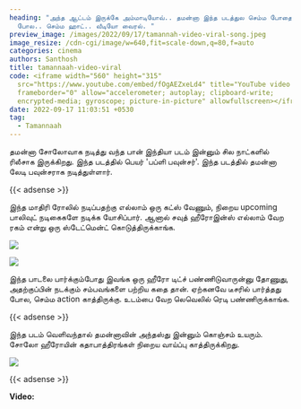 ```yaml
---
heading: "அந்த ஆட்டம் இருக்கே அம்மாடியோவ்.. தமன்னா இந்த படத்துல செம்ம போதை கை
  போல.. செம்ம ஹாட்.. வீடியோ வைரல். "
preview_image: /images/2022/09/17/tamannah-video-viral-song.jpeg
image_resize: /cdn-cgi/image/w=640,fit=scale-down,q=80,f=auto
categories: cinema
authors: Santhosh
title: tamannaah-video-viral
code: <iframe width="560" height="315"
  src="https://www.youtube.com/embed/fOgAEZxeLd4" title="YouTube video player"
  frameborder="0" allow="accelerometer; autoplay; clipboard-write;
  encrypted-media; gyroscope; picture-in-picture" allowfullscreen></iframe>
date: 2022-09-17 11:03:51 +0530
tag:
  - Tamannaah
---
```

தமன்னா சோலோவாக நடித்து வந்த பான் இந்தியா படம் இன்னும் சில நாட்களில் ரிலீசாக இருக்கிறது. இந்த படத்தில் பெயர் 'பப்ளி பவுன்சர்'. இந்த படத்தில் தமன்னா லேடி பவுன்சராக நடித்துள்ளார்.

{{< adsense >}}

இந்த மாதிரி ரோலில் நடிப்பதற்கு எல்லாம் ஒரு கட்ஸ் வேணும், நிறைய upcoming பாலிவுட் நடிகைகளே நடிக்க யோசிப்பார். ஆனால் சவுத் ஹீரோஇன்ஸ் எல்லாம் வேற ரகம் என்று ஒரு ஸ்டேட்மென்ட் கொடுத்திருக்காங்க.  

![](/images/2022/09/17/tamannah-video-viral.jpeg)

![](/images/2022/09/17/tamannah-video-viral-1.jpeg)

இந்த பாடலை பார்க்கும்போது  இவங்க ஒரு ஹீரோ டிட்ச் பண்ணிடுவாருன்னு தோணுது, அதற்குப்பின் நடக்கும் சம்பவங்களை பற்றிய கதை தான். ஏற்கனவே டீசரில் பார்த்தது போல,  செம்ம action காத்திருக்கு. உடம்பை வேற லெவெலில் ரெடி பண்ணிருக்காங்க.

{{< adsense >}}

இந்த படம் வெளிவந்தால் தமன்னாவின் அந்தஸ்து இன்னும் கொஞ்சம் உயரும். சோலோ ஹீரோயின் கதாபாத்திரங்கள் நிறைய வாய்ப்பு காத்திருக்கிறது.

![](/images/2022/09/17/tamannah-video-viral-2.jpeg)

{{< adsense >}}

 **V﻿ideo:**
